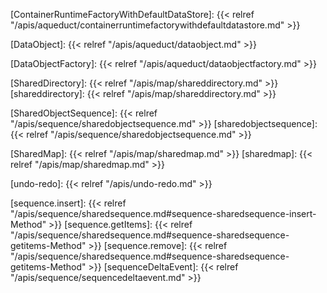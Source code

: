 <!-- Links -->

[ContainerRuntimeFactoryWithDefaultDataStore]: {{< relref "/apis/aqueduct/containerruntimefactorywithdefaultdatastore.md" >}}

[DataObject]: {{< relref "/apis/aqueduct/dataobject.md" >}}

[DataObjectFactory]: {{< relref "/apis/aqueduct/dataobjectfactory.md" >}}

[SharedDirectory]: {{< relref "/apis/map/shareddirectory.md" >}}
[shareddirectory]: {{< relref "/apis/map/shareddirectory.md" >}}

[SharedObjectSequence]: {{< relref "/apis/sequence/sharedobjectsequence.md" >}}
[sharedobjectsequence]: {{< relref "/apis/sequence/sharedobjectsequence.md" >}}

[SharedMap]: {{< relref "/apis/map/sharedmap.md" >}}
[sharedmap]: {{< relref "/apis/map/sharedmap.md" >}}

[undo-redo]: {{< relref "/apis/undo-redo.md" >}}


<!-- Sequences -->

[sequence.insert]: {{< relref "/apis/sequence/sharedsequence.md#sequence-sharedsequence-insert-Method" >}}
[sequence.getItems]: {{< relref "/apis/sequence/sharedsequence.md#sequence-sharedsequence-getitems-Method" >}}
[sequence.remove]: {{< relref "/apis/sequence/sharedsequence.md#sequence-sharedsequence-getitems-Method" >}}
[sequenceDeltaEvent]: {{< relref "/apis/sequence/sequencedeltaevent.md" >}}

